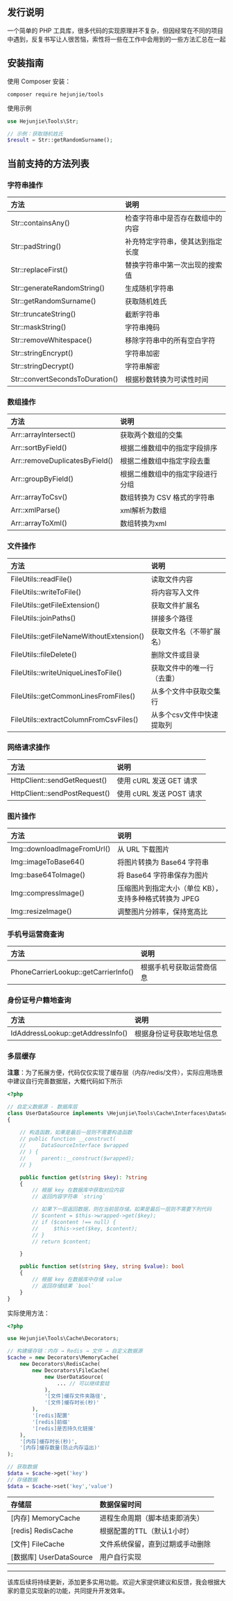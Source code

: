 
## 发行说明

一个简单的 PHP 工具库，很多代码的实现原理并不复杂，但因经常在不同的项目中遇到，反复书写让人很苦恼，索性将一些在工作中会用到的一些方法汇总在一起


## 安装指南

使用 Composer 安装：

```shell
composer require hejunjie/tools
```

使用示例

```php
use Hejunjie\Tools\Str;

// 示例：获取随机姓氏
$result = Str::getRandomSurname();
```

## 当前支持的方法列表

### 字符串操作

| 方法                            | 说明                             |
| :------------------------------ | :------------------------------- |
| Str::containsAny()              | 检查字符串中是否存在数组中的内容 |
| Str::padString()                | 补充特定字符串，使其达到指定长度 |
| Str::replaceFirst()             | 替换字符串中第一次出现的搜索值   |
| Str::generateRandomString()     | 生成随机字符串                   |
| Str::getRandomSurname()         | 获取随机姓氏                     |
| Str::truncateString()           | 截断字符串                       |
| Str::maskString()               | 字符串掩码                       |
| Str::removeWhitespace()         | 移除字符串中的所有空白字符       |
| Str::stringEncrypt()            | 字符串加密                       |
| Str::stringDecrypt()            | 字符串解密                       |
| Str::convertSecondsToDuration() | 根据秒数转换为可读性时间         |

### 数组操作

| 方法                           | 说明                             |
| :----------------------------- | :------------------------------- |
| Arr::arrayIntersect()          | 获取两个数组的交集               |
| Arr::sortByField()             | 根据二维数组中的指定字段排序     |
| Arr::removeDuplicatesByField() | 根据二维数组中指定字段去重       |
| Arr::groupByField()            | 根据二维数组中的指定字段进行分组 |
| Arr::arrayToCsv()              | 数组转换为 CSV 格式的字符串      |
| Arr::xmlParse()                | xml解析为数组                    |
| Arr::arrayToXml()              | 数组转换为xml                    |


### 文件操作

| 方法                                     | 说明                       |
| :--------------------------------------- | :------------------------- |
| FileUtils::readFile()                    | 读取文件内容               |
| FileUtils::writeToFile()                 | 将内容写入文件             |
| FileUtils::getFileExtension()            | 获取文件扩展名             |
| FileUtils::joinPaths()                   | 拼接多个路径               |
| FileUtils::getFileNameWithoutExtension() | 获取文件名（不带扩展名）   |
| FileUtils::fileDelete()                  | 删除文件或目录             |
| FileUtils::writeUniqueLinesToFile()      | 获取文件中的唯一行（去重） |
| FileUtils::getCommonLinesFromFiles()     | 从多个文件中获取交集行     |
| FileUtils::extractColumnFromCsvFiles()   | 从多个csv文件中快速提取列  |


### 网络请求操作

| 方法                          | 说明                     |
| :---------------------------- | :----------------------- |
| HttpClient::sendGetRequest()  | 使用 cURL 发送 GET 请求  |
| HttpClient::sendPostRequest() | 使用 cURL 发送 POST 请求 |


### 图片操作

| 方法                        | 说明                                                   |
| :-------------------------- | :----------------------------------------------------- |
| Img::downloadImageFromUrl() | 从 URL 下载图片                                        |
| Img::imageToBase64()        | 将图片转换为 Base64 字符串                             |
| Img::base64ToImage()        | 将 Base64 字符串保存为图片                             |
| Img::compressImage()        | 压缩图片到指定大小（单位 KB），支持多种格式转换为 JPEG |
| Img::resizeImage()          | 调整图片分辨率，保持宽高比                             |


### 手机号运营商查询

| 方法                                 | 说明                     |
| :----------------------------------- | :----------------------- |
| PhoneCarrierLookup::getCarrierInfo() | 根据手机号获取运营商信息 |


### 身份证号户籍地查询

| 方法                              | 说明                     |
| :-------------------------------- | :----------------------- |
| IdAddressLookup::getAddressInfo() | 根据身份证号获取地址信息 |

### 多层缓存

**注意**：为了拓展方便，代码仅仅实现了缓存层（内存/redis/文件），实际应用场景中建议自行完善数据层，大概代码如下所示

```php
<?php

// 自定义数据源 - 数据库层
class UserDataSource implements \Hejunjie\Tools\Cache\Interfaces\DataSourceInterface
{
    
    // 构造函数，如果是最后一层则不需要构造函数
    // public function __construct(
    //     DataSourceInterface $wrapped
    // ) {
    //     parent::__construct($wrapped);
    // }

    public function get(string $key): ?string
    {
        // 根据 key 在数据库中获取对应内容
        // 返回内容字符串 `string`

        // 如果下一层返回数据，则在当前层存储。如果是最后一层则不需要下列代码
        // $content = $this->wrapped->get($key);
        // if ($content !== null) {
        //     $this->set($key, $content);
        // }
        // return $content;

    }

    public function set(string $key, string $value): bool
    {
        // 根据 key 在数据库中存储 value
        // 返回存储结果 `bool`
    }
}

```

实际使用方法：

```php
<?php

use Hejunjie\Tools\Cache\Decorators;

// 构建缓存链：内存 → Redis → 文件 → 自定义数据源
$cache = new Decorators\MemoryCache(
    new Decorators\RedisCache(
        new Decorators\FileCache(
            new UserDataSource(
                ... // 可以继续套娃
            ),
            '[文件]缓存文件夹路径',
            '[文件]缓存时长(秒)'
        ),
        '[redis]配置'
        '[redis]前缀'
        '[redis]是否持久化链接'
    ),
    '[内存]缓存时长(秒)',
    '[内存]缓存数量(防止内存溢出)'
);

// 获取数据
$data = $cache->get('key')
// 存储数据
$data = $cache->set('key','value')

```

| 存储层                 | 数据保留时间                     |
| :--------------------- | :------------------------------- |
| [内存] MemoryCache      | 进程生命周期（脚本结束即消失）   |
| [redis] RedisCache      | 根据配置的TTL（默认1小时）       |
| [文件] FileCache        | 文件系统保留，直到过期或手动删除 |
| [数据库] UserDataSource | 用户自行实现                     |

---

该库后续将持续更新，添加更多实用功能。欢迎大家提供建议和反馈，我会根据大家的意见实现新的功能，共同提升开发效率。